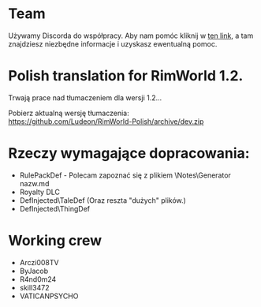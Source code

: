 # Team
Używamy Discorda do współpracy. Aby nam pomóc kliknij w [ten link](https://discord.gg/BPkDRh9), a tam znajdziesz niezbędne informacje i uzyskasz ewentualną pomoc.

# Polish translation for RimWorld 1.2.
Trwają prace nad tłumaczeniem dla wersji 1.2...  

Pobierz aktualną wersję tłumaczenia:  
https://github.com/Ludeon/RimWorld-Polish/archive/dev.zip

# Rzeczy wymagające dopracowania:  
* RulePackDef - Polecam zapoznać się z plikiem \Notes\Generator nazw.md 
* Royalty DLC 
* DefInjected\TaleDef (Oraz reszta "dużych" plików.)
* DefInjected\ThingDef

# Working crew
* Arczi008TV
* ByJacob  
* R4nd0m24  
* skill3472
* VATICANPSYCHO  